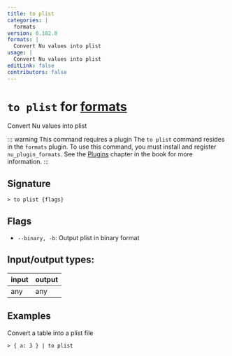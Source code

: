 ```yaml
---
title: to plist
categories: |
  formats
version: 0.102.0
formats: |
  Convert Nu values into plist
usage: |
  Convert Nu values into plist
editLink: false
contributors: false
---
```

<!-- This file is automatically generated. Please edit the command in https://github.com/nushell/nushell instead. -->

# `to plist` for [formats](/commands/categories/formats.md)

<div class='command-title'>Convert Nu values into plist</div>

::: warning This command requires a plugin
The `to plist` command resides in the `formats` plugin.
To use this command, you must install and register `nu_plugin_formats`.
See the [Plugins](/book/plugins.html) chapter in the book for more information.
:::


## Signature

```> to plist {flags} ```

## Flags

 -  `--binary, -b`: Output plist in binary format


## Input/output types:

| input | output |
| ----- | ------ |
| any   | any    |

## Examples

Convert a table into a plist file
```nu
> { a: 3 } | to plist

```
